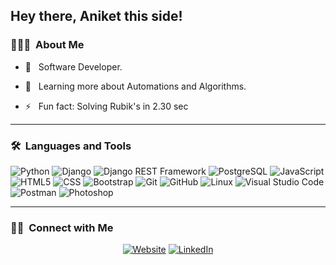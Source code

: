 ## Hey there, Aniket this side!

### 👨🏻‍💻 &nbsp;About Me


- 💼 &nbsp; Software Developer.
- 🌱 &nbsp; Learning more about Automations and Algorithms.

- ⚡️ &nbsp; Fun fact: Solving Rubik's in 2.30 sec

---

### 🛠 &nbsp;Languages and Tools

  ![Python](https://img.shields.io/badge/-Python-333333?style=flat&logo=python)
  ![Django](https://img.shields.io/badge/-Django-092E20?style=flat&logo=django)
  ![Django REST Framework](https://img.shields.io/badge/-Django%20REST%20Framework-092E20?style=flat&logo=django)
  ![PostgreSQL](https://img.shields.io/badge/-PostgreSQL-336791?style=flat&logo=PostgreSQL) 
  ![JavaScript](https://img.shields.io/badge/-JavaScript-333333?style=flat&logo=javascript)
  ![HTML5](https://img.shields.io/badge/-HTML5-333333?style=flat&logo=HTML5)
  ![CSS](https://img.shields.io/badge/-CSS-333333?style=flat&logo=CSS3&logoColor=1572B6)
  ![Bootstrap](https://img.shields.io/badge/-Bootstrap-333333?style=flat&logo=bootstrap&logoColor=563D7C) 
  ![Git](https://img.shields.io/badge/-Git-333333?style=flat&logo=git)
  ![GitHub](https://img.shields.io/badge/-GitHub-333333?style=flat&logo=github)
  ![Linux](https://img.shields.io/badge/-Linux-003366?style=flat&logo=linux)
  ![Visual Studio Code](https://img.shields.io/badge/-Visual%20Studio%20Code-333333?style=flat&logo=visual-studio-code&logoColor=007ACC)
  ![Postman](https://img.shields.io/badge/-Postman-000000?style=flat&logo=postman)
  ![Photoshop](https://img.shields.io/badge/-Photoshop-333333?style=flat&logo=adobe-photoshop)

---

 ### 🤝🏻 &nbsp;Connect with Me 

<p align="center">
<a href="https://www.theaniket.com/"><img alt="Website" src="https://img.shields.io/badge/website-theaniket.com-green"></a>
<a href="https://www.linkedin.com/in/aniket-kuila"><img alt="LinkedIn" src="https://img.shields.io/badge/linkedin-aniketkuila-blue"></a>